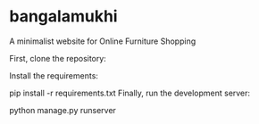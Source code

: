 # bangalamukhi


A minimalist website for Online Furniture Shopping 


First, clone the repository:

Install the requirements:

pip install -r requirements.txt
Finally, run the development server:

python manage.py runserver
